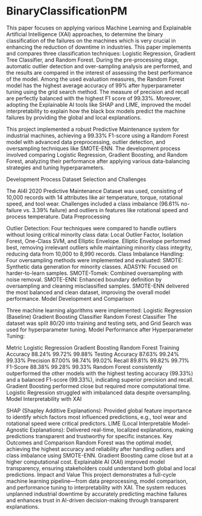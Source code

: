 # BinaryClassificationPM

This paper focuses on applying various Machine Learning and Explainable Artificial Intelligence (XAI) approaches, to determine the binary classification of the failures on the machines which is very crucial in enhancing the reduction of downtime in industries. This paper implements and compares three classification techniques: Logistic Regression, Gradient Tree Classifier, and Random Forest. During the pre-processing stage, automatic outlier detection and over-sampling analysis are performed, and the results are compared in the interest of assessing the best performance of the model. Among the used evaluation measures, the Random Forest model has the highest average accuracy of 99% after hyperparameter tuning using the grid search method. The measure of precision and recall are perfectly balanced with the highest F1 score of 99.33%. Moreover, adopting the Explainable AI tools like SHAP and LIME, improved the model interpretability to explain how the black box models predict the machine failures by providing the global and local explanations.

This project implemented a robust Predictive Maintenance system for industrial machines, achieving a 99.33% F1-score using a Random Forest model with advanced data preprocessing, outlier detection, and oversampling techniques like SMOTE-ENN. The development process involved comparing Logistic Regression, Gradient Boosting, and Random Forest, analyzing their performance after applying various data-balancing strategies and tuning hyperparameters.

Development Process
Dataset Selection and Challenges

The AI4I 2020 Predictive Maintenance Dataset was used, consisting of 10,000 records with 14 attributes like air temperature, torque, rotational speed, and tool wear.
Challenges included a class imbalance (96.61% no-failure vs. 3.39% failure) and outliers in features like rotational speed and process temperature.
Data Preprocessing

Outlier Detection: Four techniques were compared to handle outliers without losing critical minority class data:
Local Outlier Factor, Isolation Forest, One-Class SVM, and Elliptic Envelope.
Elliptic Envelope performed best, removing irrelevant outliers while maintaining minority class integrity, reducing data from 10,000 to 8,990 records.
Class Imbalance Handling: Four oversampling methods were implemented and evaluated:
SMOTE: Synthetic data generation for minority classes.
ADASYN: Focused on harder-to-learn samples.
SMOTE-Tomek: Combined oversampling with noise removal.
SMOTE-ENN: Enhanced boundary definition by oversampling and cleaning misclassified samples.
SMOTE-ENN delivered the most balanced and clean dataset, improving the overall model performance.
Model Development and Comparison

Three machine learning algorithms were implemented:
Logistic Regression (Baseline)
Gradient Boosting Classifier
Random Forest Classifier
The dataset was split 80/20 into training and testing sets, and Grid Search was used for hyperparameter tuning.
Model Performance after Hyperparameter Tuning:

Metric	Logistic Regression	Gradient Boosting	Random Forest
Training Accuracy	88.24%	99.72%	99.88%
Testing Accuracy	87.63%	99.24%	99.33%
Precision	87.00%	98.74%	99.02%
Recall	89.81%	99.82%	99.71%
F1-Score	88.38%	99.28%	99.33%
Random Forest consistently outperformed the other models with the highest testing accuracy (99.33%) and a balanced F1-score (99.33%), indicating superior precision and recall.
Gradient Boosting performed close but required more computational time. Logistic Regression struggled with imbalanced data despite oversampling.
Model Interpretability with XAI

SHAP (Shapley Additive Explanations): Provided global feature importance to identify which factors most influenced predictions, e.g., tool wear and rotational speed were critical predictors.
LIME (Local Interpretable Model-Agnostic Explanations): Delivered real-time, localized explanations, making predictions transparent and trustworthy for specific instances.
Key Outcomes and Comparison
Random Forest was the optimal model, achieving the highest accuracy and reliability after handling outliers and class imbalance using SMOTE-ENN.
Gradient Boosting came close but at a higher computational cost.
Explainable AI (XAI) improved model transparency, ensuring stakeholders could understand both global and local predictions.
Impact and Value
This project demonstrates a full-cycle machine learning pipeline—from data preprocessing, model comparison, and performance tuning to interpretability with XAI. The system reduces unplanned industrial downtime by accurately predicting machine failures and enhances trust in AI-driven decision-making through transparent explanations.
